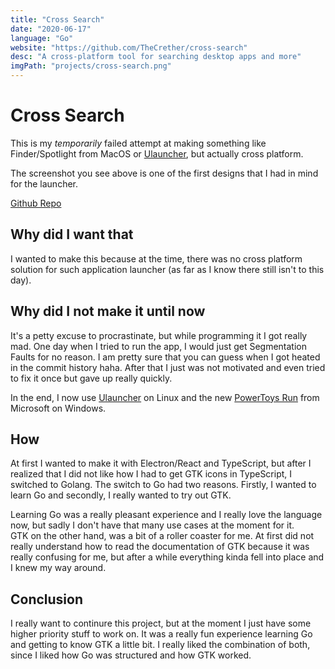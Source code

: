 ```yaml
---
title: "Cross Search"
date: "2020-06-17"
language: "Go"
website: "https://github.com/TheCrether/cross-search"
desc: "A cross-platform tool for searching desktop apps and more"
imgPath: "projects/cross-search.png"
---
```


# Cross Search

This is my _temporarily_ failed attempt at making something like Finder/Spotlight from MacOS or [Ulauncher][1], but actually cross platform.

The screenshot you see above is one of the first designs that I had in mind for the launcher.

[Github Repo][1]

## Why did I want that

I wanted to make this because at the time, there was no cross platform solution for such application launcher (as far as I know there still isn't to this day).

## Why did I not make it until now

It's a petty excuse to procrastinate, but while programming it I got really mad. One day when I tried to run the app, I would just get Segmentation Faults for no reason.
I am pretty sure that you can guess when I got heated in the commit history haha.
After that I just was not motivated and even tried to fix it once but gave up really quickly.

In the end, I now use [Ulauncher][2] on Linux and the new [PowerToys Run][3] from Microsoft on Windows.

## How

At first I wanted to make it with Electron/React and TypeScript, but after I realized that I did not like how I had to get GTK icons in TypeScript, I switched to Golang.
The switch to Go had two reasons. Firstly, I wanted to learn Go and secondly, I really wanted to try out GTK.

Learning Go was a really pleasant experience and I really love the language now, but sadly I don't have that many use cases at the moment for it.<br />
GTK on the other hand, was a bit of a roller coaster for me. At first did not really understand how to read the documentation of GTK because it was really confusing for me, but after a while everything kinda fell into place and I knew my way around.

## Conclusion

I really want to continure this project, but at the moment I just have some higher priority stuff to work on.
It was a really fun experience learning Go and getting to know GTK a little bit.
I really liked the combination of both, since I liked how Go was structured and how GTK worked.

[1]: https://github.com/TheCrether/cross-search
[2]: https://ulauncher.io
[3]: https://github.com/microsoft/PowerToys
